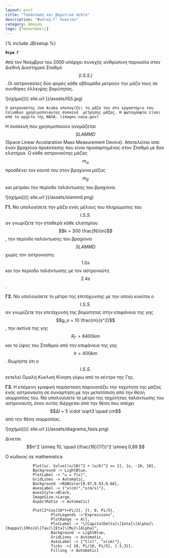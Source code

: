 ```yaml
---
layout: post
title: "Ταλάντωση και βαρυτικό πεδίο"
description: "Φυσική Γ' Λυκείου"
category: Άσκηση
tags: [Ταλαντώσεις]
---
```

{% include JB/setup %}




**`θέμα Γ`**


Από τον Νοέμβριο του 2000 υπάρχει συνεχής ανθρώπινη παρουσία στον Διεθνή Διαστημικό Σταθμό $$(I.S.S.)$$. 
Οι αστροναύτες δύο φορές κάθε εβδομάδα μετρούν την μάζα τους σε συνθήκες έλλειψης βαρύτητας. 
 


![σχήμα]({{ site.url }}/assets/ISS.jpg) 


`Ο αστροναύτης Joe Acaba υπολογίζει τη μάζα του στο εργαστήριο του Columbus χρησιμοποιώντας συσκευή 
μέτρησης μάζας. Η φωτογραφία είναι από το αρχείο της NASA. (images.nasa.gov)`

Η συσκευή που χρησιμοποιούν ονομάζεται $$SLAMMD$$ (Space Linear Accelaration Mass Measurement Device).
Αποτελείται από έναν βραχίονα προέκτασης που είναι προσαρτημένος στον Σταθμό με δύο ελατήρια. Ο κάθε 
αστροναύτης μάζας $$m_α$$ προσδένει τον εαυτό του στον βραχίονα μάζας $$m_β$$ και μετράει την περίοδο ταλάντωσης του βραχίονα. 


![σχήμα]({{ site.url }}/assets/slammd.png) 


**Γ1.** Να υπολογίσετε την μάζα ενός μέλους του πληρώματος του $$I.S.S.$$ αν γνωρίζετε την σταθερά 
κάθε ελατηρίου $$k = 300 \frac{N}{m}$$, την περίοδο ταλάντωσης του βραχίονα $$SLAMMD$$ χωρίς τον 
αστροναύτη $$1.0 s$$ και την περίοδο ταλάντωσης με τον αστροναύτη $$2.4 s$$.


**Γ2.** Να υπολογίσετε το μέτρο της επιτάχυνσης με την οποία κινείται ο $$I.S.S.$$ αν γνωρίζετε την επιτάχυνση της 
βαρύτητας στην επιφάνεια της γης $$g_o = 10 \frac{m}{s^2}$$, την ακτίνα της γης $$R_Γ = 6400 km$$ 
και το ύψος του  Σταθμού από την επιφάνεια της γης $$h = 400 km$$. Θωρήστε ότι ο 
$$I.S.S.$$ εκτελεί Ομαλή Κυκλική Κίνηση γύρω από το κέντρο της Γης.



**Γ3.** Η επόμενη γραφική παράσταση παρουσιάζει την ταχύτητα της μάζας ενός αστροναύτη σε 
συνάρτηση με την μετατόπιση από την θέση ισορροπίας του. Να υπολογίσετε το μέτρο της ταχύτητας
ταλάντωσης του αστροναύτη, όταν αυτός διέρχεται από την θέση που απέχει $$Δl = 5 \cdot \sqrt3 \quad cm$$ από 
την θέση ισορροπίας.


![σχήμα]({{ site.url }}/assets/diagrama_fasis.png) 


Δίνεται $$π^2 \simeq 10, \quad (\frac{16}{17})^2 \simeq 0,89 $$



Ο κώδικας σε mathematica

				Plot[u/. Solve[(x/10)^2 + (u/6)^2 == 1], {x, -10, 10}, 
				Background -> LightBlue, 
 				PlotLabel -> "u = f(x)", 
 				GridLines -> Automatic,  
 				Background ->RGBColor[0.97,0.93,0.68],
 				AxesLabel -> {"x(cm)","u(m/s)"}, 
 				AxesStyle->Black, 
 				ImageSize->Large,
 				AspectRatio -> Automatic]

				Plot[2*Cos[10*t+Pi/2], {t, 0, Pi/5}, 
						PlotLegends ->"Expressions",  
						PlotRange -> All, 
						PlotLabel -> "\[CapitalDelta]\[Iota]\[Alpha]\[Kappa]\[Rho]ό\[Tau]\[Eta]\[Mu]\[Alpha]", 
						Background -> LightBlue, 
						GridLines -> Automatic, 
						AxesLabel -> {"t(s)", "x(cm)"}, 
                    	Ticks ->{ {0, Pi/10, Pi/5}, {-3,3}},
						Filling -> Automatic]